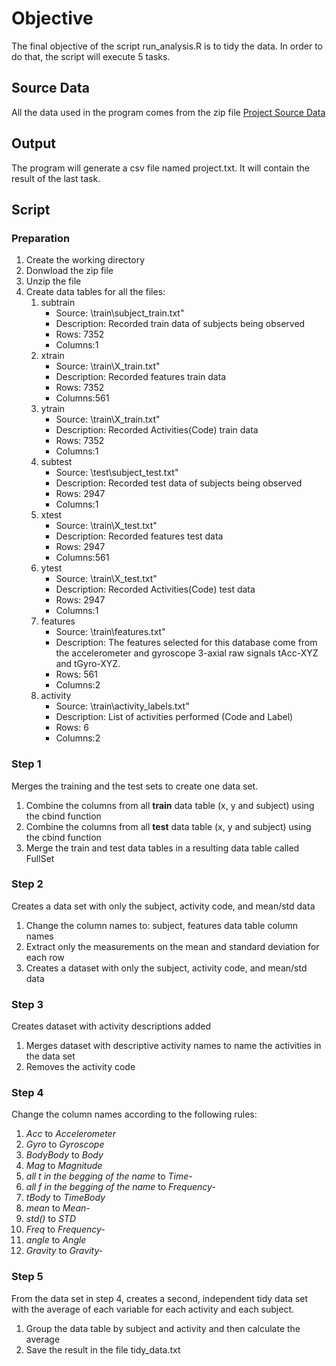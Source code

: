 # Objective
The final objective of the script run_analysis.R is to tidy the data. In order to do that, the script will execute 5 tasks.

## Source Data
All the data used in the program comes from the zip file [Project Source Data](https://d396qusza40orc.cloudfront.net/getdata%2Fprojectfiles%2FUCI%20HAR%20Dataset.zip)

## Output
The program will generate a csv file named project.txt. It will contain the result of the last task.

## Script 
### Preparation
1. Create the working directory
1. Donwload the zip file
1. Unzip the file
1. Create data tables for all the files:
   1. subtrain
      * Source: \train\subject_train.txt"
      * Description: Recorded train data of subjects being observed
      * Rows: 7352
      * Columns:1
   1. xtrain
      * Source: \train\X_train.txt"
      * Description: Recorded features train data
      * Rows: 7352
      * Columns:561
   1. ytrain 
      * Source: \train\X_train.txt"
      * Description: Recorded Activities(Code) train data
      * Rows: 7352
      * Columns:1
   1. subtest
      * Source: \test\subject_test.txt"
      * Description: Recorded test data of subjects being observed
      * Rows: 2947
      * Columns:1
   1. xtest 
      * Source: \train\X_test.txt"
      * Description: Recorded features test data
      * Rows: 2947
      * Columns:561
   1. ytest 
      * Source: \train\X_test.txt"
      * Description: Recorded Activities(Code) test data
      * Rows: 2947
      * Columns:1
   1. features 
      * Source: \train\features.txt"
      * Description: The features selected for this database come from the accelerometer and gyroscope 3-axial raw signals tAcc-XYZ and tGyro-XYZ.
      * Rows: 561
      * Columns:2
   1. activity
      * Source: \train\activity_labels.txt"
      * Description: List of activities performed (Code and Label)
      * Rows: 6
      * Columns:2

### Step 1
Merges the training and the test sets to create one data set.
   1. Combine the columns from all **train** data table (x, y and subject) using the cbind function
   2. Combine the columns from all **test** data table (x, y and subject) using the cbind function
   3. Merge the train and test data tables in a resulting data table called FullSet

### Step 2
Creates a data set with only the subject, activity code, and mean/std data
   1. Change the column names to: subject, features data table column names
   2. Extract only the measurements on the mean and standard deviation for each row
   3. Creates a dataset with only the subject, activity code, and mean/std data

### Step 3
Creates dataset with activity descriptions added
   1.  Merges dataset with descriptive activity names to name the activities in the data set
   2.  Removes the activity code

### Step 4
Change the column names according to the following rules:
   1.  *Acc* to *Accelerometer*
   2.  *Gyro* to *Gyroscope*
   3.  *BodyBody* to *Body*
   4.  *Mag* to *Magnitude*
   5.  *all t in the begging of the name* to *Time-*
   6.  *all f in the begging of the name* to *Frequency-*
   7.  *tBody* to *TimeBody*
   8.  *mean* to *Mean-*
   9.  *std()* to *STD*
   10.  *Freq* to *Frequency-*
   11.  *angle* to *Angle*
   12.   *Gravity* to *Gravity-*

### Step 5
From the data set in step 4, creates a second, independent tidy data set with the average of each variable for each activity and each subject.
   1. Group the data table by subject and activity and then calculate the average
   2. Save the result in the file tidy_data.txt



